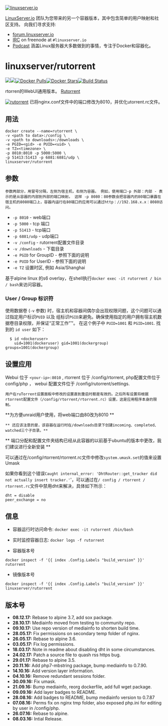 [linuxserverurl]: https://linuxserver.io
[forumurl]: https://forum.linuxserver.io
[ircurl]: https://www.linuxserver.io/irc/
[podcasturl]: https://www.linuxserver.io/podcast/
[appurl]: https://github.com/Novik/ruTorrent
[hub]: https://hub.docker.com/r/linuxserver/rutorrent/

[![linuxserver.io](https://raw.githubusercontent.com/linuxserver/docker-templates/master/linuxserver.io/img/linuxserver_medium.png)][linuxserverurl]

[LinuxServer.io][linuxserverurl] 团队为您带来的另一个容器版本，其中包含简单的用户映射和社区支持。 向我们寻求支持:
* [forum.linuxserver.io][forumurl]
* [IRC][ircurl] on freenode at `#linuxserver.io`
* [Podcast][podcasturl] 涵盖Linux服务器大多数做到的事情，专注于Docker和容器化。

# linuxserver/rutorrent
[![](https://images.microbadger.com/badges/version/linuxserver/rutorrent.svg)](https://microbadger.com/images/linuxserver/rutorrent "在 microbadger.com获取版本标识")[![](https://images.microbadger.com/badges/image/linuxserver/rutorrent.svg)](https://microbadger.com/images/linuxserver/rutorrent "在 microbadger.com 上获取图标文件")[![Docker Pulls](https://img.shields.io/docker/pulls/linuxserver/rutorrent.svg)][hub][![Docker Stars](https://img.shields.io/docker/stars/linuxserver/rutorrent.svg)][hub][![Build Status](https://ci.linuxserver.io/buildStatus/icon?job=Docker-Builders/x86-64/x86-64-rutorrent)](https://ci.linuxserver.io/job/Docker-Builders/job/x86-64/job/x86-64-rutorrent/)

rtorren的WebUI通用版本。 [Rutorrent](https://github.com/Novik/ruTorrent)

[![rutorrent](https://raw.githubusercontent.com/linuxserver/docker-templates/master/linuxserver.io/img/rutorrent.jpg)][appurl]
已将nginx.conf文件中的端口修改为8010，并优化utorrent.rc文件。

## 用法

```
docker create --name=rutorrent \
-v <path to data>:/config \
-v <path to downloads>:/downloads \
-e PGID=<gid> -e PUID=<uid> \
-e TZ=<timezone> \
-p 8010:8010 -p 5000:5000 \
-p 51413:51413 -p 6881:6881/udp \
linuxserver/rutorrent
```

## 参数

`
参数两部分，用冒号分隔，左侧为宿主机，右侧为容器。
例如，使用端口-p 外部：内部 - 表示的是从容器的内部到外部的端口映射。
这样 -p 8080：80参数会把容器内的80端口暴露在宿主机的8080端口上，容器内运行在80端口的应用可以通过http：//192.168.x.x：8080访问。
`


* `-p 8010` - web端口
* `-p 5000` - tcp 端口
* `-p 51413` - tcp端口
* `-p 6881/udp` - udp端口
* `-v /config` - rutorrent配置文件目录
* `-v /downloads` - 下载目录
* `-e PGID` for GroupID - 参照下面的说明
* `-e PUID` for UserID - 参照下面的说明
* `-e TZ` 设置时区, 例如 Asia/Shanghai

基于alpine linux 的s6 overlay，在shell执行`docker exec -it rutorrent / bin / bash`来访问容器。

### User / Group 标识符

使用数据卷 (`-v` 参数) 时，宿主机和容器间偶尔会出现权限问题，这个问题可以通过指定用户标识`PUID` 以及 组标识`PGID`来避免。确保使用指定的用户拥有宿主机数据卷目录权限，并保证“正常工作”™。 
在这个例子中 `PUID=1001` 和 `PGID=1001`. 找到的 `id user` 如下：

```
  $ id <dockeruser>
    uid=1001(dockeruser) gid=1001(dockergroup) groups=1001(dockergroup)
```

## 设置应用

Webui 位于 `<your-ip>:8010` , rtorrent 位于 /config/rtorrent, php配置文件位于 config/php ， webui 配置文件位于 /config/rutorrent/settings.

`用户在ruTorrent设置面板中修改的设置直到重启时都是有效的。之后所有设置将根据rtorrent配置文件（/config/rtorrent/rtorrent.rc）设置，这是应用程序本身的限制。`

**为方便unraid用户使用，将web端口由80改为8010 **

`** 还应该注意的是，该容器在运行时在/downloads目录下创建incoming、completed、watched三个子目录。**`

** 端口分配和配置文件夹结构已经从此容器的以前基于ubuntu的版本中更改，我们建议进行全新安装 **

可以通过在/config/rtorrent/rtorrent.rc文件中修改`system.umask.set`的值来设置Umask

如果你看到这个错误`Caught internal_error: 'DhtRouter::get_tracker did not actually insert tracker.'`'，可以通过在`/ config / rtorrent / rtorrent.rc`文件中禁用dht来解决，具体如下所示：

```shell
dht = disable
peer_exchange = no
```

## 信息

* 容器运行时访问命令: `docker exec -it rutorrent /bin/bash`
* 实时监控容器日志: `docker logs -f rutorrent`

* 容器版本号

`docker inspect -f '{{ index .Config.Labels "build_version" }}' rutorrent`

* 镜像版本号

`docker inspect -f '{{ index .Config.Labels "build_version" }}' linuxserver/rutorrent`


## 版本号

+ **08.12.17:** Rebase to alpine 3.7, add sox package.
+ **28.10.17:** Mediainfo moved from testing to community repo.
+ **09.10.17:** Use repo version of mediainfo to shorten build time.
+ **28.05.17:** Fix permissions on secondary temp folder of nginx.
+ **26.05.17:** Rebase to alpine 3.6.
+ **03.05.17:** Fix log permissions.
+ **18.03.17:** Note in readme about disabling dht in some circumstances.
+ **24.02.17:** Patch a source file to quash rss https bug.
+ **29.01.17:** Rebase to alpine 3.5.
+ **20.11.16:** Add php7-mbstring package, bump mediainfo to 0.7.90.
+ **14.10.16:** Add version layer information.
+ **04.10.16:** Remove redundant sessions folder.
+ **30.09.16:** Fix umask.
+ **21.09.16:** Bump mediainfo, reorg dockerfile, add full wget package.
+ **09.09.16:** Add layer badges to README.
+ **28.08.16:** Add badges to README, bump mediainfo version to 0.7.87
+ **07.08.16:** Perms fix on nginx tmp folder, also exposed php.ini for editing by user
in /config/php.
+ **26.07.16:** Rebase to alpine.
+ **08.03.16:** Intial Release.
